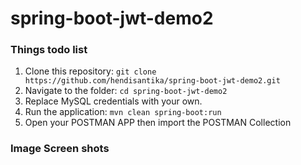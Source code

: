 # spring-boot-jwt-demo2

### Things todo list

1. Clone this repository: `git clone https://github.com/hendisantika/spring-boot-jwt-demo2.git`
2. Navigate to the folder: `cd spring-boot-jwt-demo2`
3. Replace MySQL credentials with your own.
4. Run the application: `mvn clean spring-boot:run`
5. Open your POSTMAN APP then import the POSTMAN Collection

### Image Screen shots

